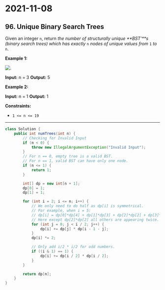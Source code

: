 # 2021-11-08

## 96. Unique Binary Search Trees

Given an integer `n`, return _the number of structurally unique **BST'**s (binary search trees) which has exactly_ `n` _nodes of unique values from_ `1` _to_ `n`.

**Example 1:**

![.](https://assets.leetcode.com/uploads/2021/01/18/uniquebstn3.jpg)

**Input:** n = 3
**Output:** 5

**Example 2:**

**Input:** n = 1
**Output:** 1

**Constraints:**

- `1 <= n <= 19`

---

```java
class Solution {
    public int numTrees(int n) {
        // Checking for Invalid Input
        if (n < 0) {
            throw new IllegalArgumentException("Invalid Input");
        }
        // For n == 0, empty tree is a valid BST.
        // For n == 1, valid BST can have only one node.
        if (n <= 1) {
            return 1;
        }

        int[] dp = new int[n + 1];
        dp[0] = 1;
        dp[1] = 1;

        for (int i = 2; i <= n; i++) {
            // We only need to do half as dp[i] is symmetrical.
            // For example, when i = 5:
            // dp[i] = dp[0]*dp[4] + dp[1]*dp[3] + dp[2]*dp[2] + dp[3]*dp[1] + dp[4]*dp[0]
            // Here except dp[2]*dp[2] all others are appearing twice.
            for (int j = 0; j < i / 2; j++) {
                dp[i] += dp[j] * dp[i - 1 - j];
            }
            dp[i] *= 2;

            // Only add i/2 * i/2 for odd numbers.
            if ((i & 1) == 1) {
                dp[i] += dp[i / 2] * dp[i / 2];
            }
        }

        return dp[n];
    }
}
```
